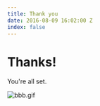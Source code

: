 ```yaml
---
title: Thank you
date: 2016-08-09 16:02:00 Z
index: false
---
```


# Thanks!

You're all set.

![bbb.gif](/uploads/bbb.gif)
